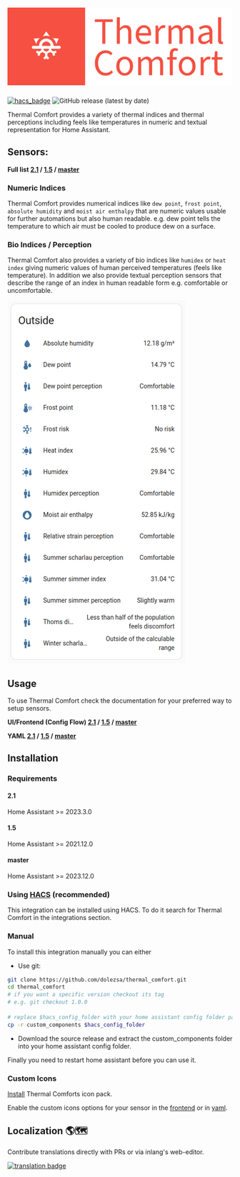 # [![thermal_comfort](https://raw.githubusercontent.com/dolezsa/thermal_comfort/master/icons/logo.png)](https://github.com/dolezsa/thermal_comfort)
[![hacs_badge](https://img.shields.io/badge/HACS-Default-41BDF5.svg?style=for-the-badge)](https://github.com/hacs/integration)
![GitHub release (latest by date)](https://img.shields.io/github/downloads/dolezsa/thermal_comfort/latest/total?style=for-the-badge&color=f55041)

Thermal Comfort provides a variety of thermal indices and thermal perceptions including feels like temperatures in numeric and textual representation for Home Assistant.

## Sensors:

**Full list
 [2.1](https://github.com/dolezsa/thermal_comfort/blob/2.1/documentation/sensors.md) /
 [1.5](https://github.com/dolezsa/thermal_comfort/blob/1.5/documentation/sensors.md) /
 [master](https://github.com/dolezsa/thermal_comfort/blob/master/documentation/sensors.md)**

### Numeric Indices

Thermal Comfort provides numerical indices like `dew point`, `frost point`, `absolute humidity` and `moist air enthalpy` that are numeric values usable for further automations but also human readable. e.g. dew point tells the temperature to which air must be cooled to produce dew on a surface.

### Bio Indices / Perception

Thermal Comfort also provides a variety of bio indices like `humidex` or `heat index` giving numeric values of human perceived temperatures (feels like temperature). In addition we also provide textual perception sensors that describe the range of an index in human readable form e.g. comfortable or uncomfortable.

![Custom Icons](https://raw.githubusercontent.com/dolezsa/thermal_comfort/master/screenshots/outside.png)

## Usage
To use Thermal Comfort check the documentation for your preferred way to setup
sensors.

**UI/Frontend (Config Flow)
 [2.1](https://github.com/dolezsa/thermal_comfort/blob/2.1/documentation/config_flow.md) /
 [1.5](https://github.com/dolezsa/thermal_comfort/blob/1.5/documentation/config_flow.md) /
 [master](https://github.com/dolezsa/thermal_comfort/blob/master/documentation/config_flow.md)**

**YAML
 [2.1](https://github.com/dolezsa/thermal_comfort/blob/2.1/documentation/yaml.md) /
 [1.5](https://github.com/dolezsa/thermal_comfort/blob/1.5/documentation/yaml.md) /
 [master](https://github.com/dolezsa/thermal_comfort/blob/master/documentation/yaml.md)**

## Installation

### Requirements

#### 2.1
Home Assistant >= 2023.3.0

#### 1.5
Home Assistant >= 2021.12.0

#### master
Home Assistant >= 2023.12.0

### Using [HACS](https://hacs.xyz/) (recommended)

This integration can be installed using HACS. To do it search for Thermal Comfort in the integrations section.

### Manual

To install this integration manually you can either

* Use git:

```sh
git clone https://github.com/dolezsa/thermal_comfort.git
cd thermal_comfort
# if you want a specific version checkout its tag
# e.g. git checkout 1.0.0

# replace $hacs_config_folder with your home assistant config folder path
cp -r custom_components $hacs_config_folder
```

* Download the source release and extract the custom_components folder into your home assistant config folder.

Finally you need to restart home assistant before you can use it.

### Custom Icons
[Install](https://github.com/rautesamtr/thermal_comfort_icons#install) Thermal Comforts icon pack.

Enable the custom icons options for your sensor in the
 [frontend](https://github.com/dolezsa/thermal_comfort/blob/master/documentation/config_flow.md#configuration-options)
 or in [yaml](https://github.com/dolezsa/thermal_comfort/blob/master/documentation/yaml.md#sensor-configuration-variables).

## Localization 🌎🗺
Contribute translations directly with PRs or via inlang's web-editor.

[![translation badge](https://inlang.com/badge?url=github.com/dolezsa/thermal_comfort)](https://inlang.com/editor/github.com/dolezsa/thermal_comfort?ref=badge)
